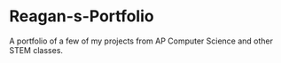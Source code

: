 # Reagan-s-Portfolio
A portfolio of a few of my projects from AP Computer Science and other STEM classes.
